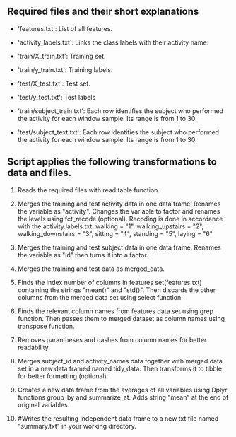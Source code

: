 ## Required files and their short explanations 

- 'features.txt': List of all features.

- 'activity_labels.txt': Links the class labels with their activity name.

- 'train/X_train.txt': Training set.

- 'train/y_train.txt': Training labels.

- 'test/X_test.txt': Test set.

- 'test/y_test.txt': Test labels

- 'train/subject_train.txt': Each row identifies the subject who performed the activity for each window sample. Its range is from 1 to 30. 

- 'test/subject_text.txt': Each row identifies the subject who performed the activity for each window sample. Its range is from 1 to 30. 

## Script applies the following transformations to data and files. 

1. Reads the required files with read.table function.

2. Merges the training and test activity data in one data frame. Renames the variable as "activity". Changes the variable to factor and renames the levels using fct_recode (optional). Recoding is done in accordance with the activity.labels.txt: 
walking = "1", walking_upstairs = "2", walking_downstairs = "3", sitting = "4", standing = "5", laying = "6" 

3. Merges the training and test subject data in one data frame. Renames the variable as "id" then turns it into a factor. 

4. Merges the training and test data as merged_data. 

5. Finds the index number of columns in features set(features.txt) containing the strings "mean()" and "std()". Then discards the other columns from the merged data set using select function. 

6. Finds the relevant column names from features data set using grep function. Then passes them to merged dataset as column names using transpose function.

7. Removes parantheses and dashes from column names for better readability.

8. Merges subject_id and activity_names data together with merged data set in a new data framed named tidy_data. Then transforms it to tibble for better formatting (optional).

9. Creates a new data frame from the averages of all variables using Dplyr functions group_by and summarize_at. Adds string "mean" at the end of original variables.

10. #Writes the resulting independent data frame to a new txt file named "summary.txt" in your working directory. 
